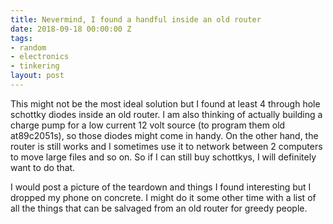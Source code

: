 ```yaml
---
title: Nevermind, I found a handful inside an old router
date: 2018-09-18 00:00:00 Z
tags:
- random
- electronics
- tinkering
layout: post
---
```


This might not be the most ideal solution but I found at least 4 through hole schottky diodes inside an old router. I am also thinking of actually building a charge pump for a low current 12 volt source (to program them old at89c2051s), so those diodes might come in handy. On the other hand, the router is still works and I sometimes use it to network between 2 computers to move large files and so on. So if I can still buy schottkys, I will definitely want to do that.

I would post a picture of the teardown and things I found interesting but I dropped my phone on concrete. I might do it some other time with a list of all the things that can be salvaged from an old router for greedy people.

